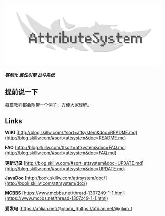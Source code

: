 ![icon](./images/icon.png)

##### **客制化** **属性引擎** **战斗系统**

## 提前说一下

每篇教程都会附带一个例子，方便大家理解。

## Links

**WIKI** [http://blog.skillw.com/#sort=attsystem&doc=README.md](http://blog.skillw.com/#sort=attsystem&doc=README.md)  

**FAQ** [http://blog.skillw.com/#sort=attsystem&doc=FAQ.md](http://blog.skillw.com/#sort=attsystem&doc=FAQ.md)  

**更新记录** [http://blog.skillw.com/#sort=attsystem&doc=UPDATE.md](http://blog.skillw.com/#sort=attsystem&doc=UPDATE.md)  

**JavaDoc** [http://book.skillw.com/attrsystem/doc/](http://book.skillw.com/attrsystem/doc/)  

**MCBBS** [https://www.mcbbs.net/thread-1307249-1-1.html](https://www.mcbbs.net/thread-1307249-1-1.html)  

**爱发电** [https://afdian.net/@glom\_](https://afdian.net/@glom_)  

